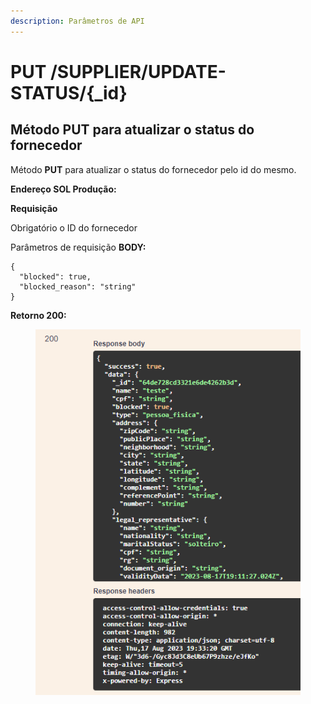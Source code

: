 ```yaml
---
description: Parâmetros de API
---
```


# PUT /SUPPLIER/UPDATE-STATUS/{\_id}

## Método PUT para atualizar o status do fornecedor

Método **PUT** para atualizar o status do fornecedor pelo id do mesmo.

**Endereço SOL Produção:**&#x20;

**Requisição**

Obrigatório o ID do fornecedor

Parâmetros de requisição **BODY:**

```
{
  "blocked": true,
  "blocked_reason": "string"
}
```

**Retorno 200:**

<figure><img src="../../.gitbook/assets/Screenshot_6 (6).png" alt=""><figcaption></figcaption></figure>

